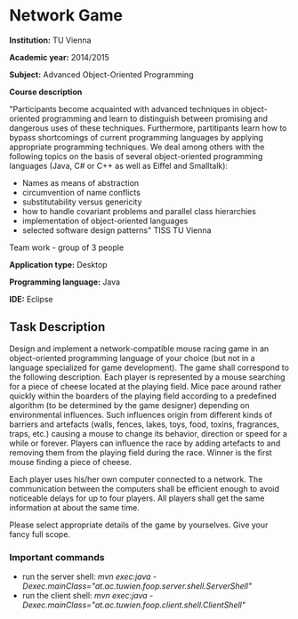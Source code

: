 # Network Game

**Institution:** TU Vienna

**Academic year:** 2014/2015

**Subject:** Advanced Object-Oriented Programming

**Course description**

"Participants become acquainted with advanced techniques in object-oriented programming and learn to distinguish between promising and dangerous uses of these techniques. Furthermore, partitipants learn how to bypass shortcomings of current programming languages by applying appropriate programming techniques. We deal among others with the following topics on the basis of several object-oriented programming languages (Java, C# or C++ as well as Eiffel and Smalltalk):

* Names as means of abstraction
* circumvention of name conflicts
* substitutability versus genericity
* how to handle covariant problems and parallel class hierarchies
* implementation of object-oriented languages
* selected software design patterns" TISS TU Vienna

Team work - group of 3 people

**Application type:** Desktop

**Programming language:** Java

**IDE:** Eclipse

## Task Description

Design and implement a network-compatible mouse racing game in an object-oriented programming language of your choice (but not in a language specialized for game development). The game shall correspond to the following description.
Each player is represented by a mouse searching for a piece of cheese located at the playing field. Mice pace around rather quickly within the boarders of the playing field according to a predefined algorithm (to be determined by the game designer) depending on environmental influences. Such influences origin from different kinds of barriers and artefacts (walls, fences, lakes, toys, food, toxins, fragrances, traps, etc.) causing a mouse to change its behavior, direction or speed for a while or forever. Players can influence the race by adding artefacts to and removing them from the playing field during the race. Winner is the first mouse finding a piece of cheese.

Each player uses his/her own computer connected to a network. The communication between the computers shall be efficient enough to avoid noticeable delays for up to four players. All players shall get the same information at about the same time.

Please select appropriate details of the game by yourselves. Give your fancy full scope.

### Important commands


* run the server shell: _mvn exec:java -Dexec.mainClass="at.ac.tuwien.foop.server.shell.ServerShell"_
* run the client shell: _mvn exec:java -Dexec.mainClass="at.ac.tuwien.foop.client.shell.ClientShell"_
